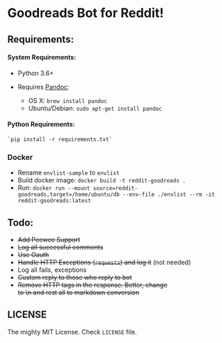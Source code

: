 # Goodreads Bot for Reddit!

## Requirements:

#### System Requirements:

- Python 3.6+
- Requires [Pandoc](http://pandoc.org/):

    - OS X: `brew install pandoc`
    - Ubuntu/Debian: `sudo apt-get install pandoc`

#### Python Requirements:
    `pip install -r requirements.txt`

### Docker

- Rename `envlist-sample` to `envlist`
- Build docker image: `docker build -t reddit-goodreads .`
- Run: `docker run --mount source=reddit-goodreads,target=/home/ubuntu/db --env-file ./envlist --rm -it reddit-goodreads:latest`


## Todo:
- ~~Add Peewee Support~~
- ~~Log all successful comments~~
- ~~Use Oauth~~
- ~~Handle HTTP Exceptions (`requests`) and log it~~ (not needed)
- Log all fails, exceptions
- ~~Custom reply to those who reply to bot~~
- ~~Remove HTTP tags in the response. Better, change <br> to \n and rest all to markdown conversion~~

## LICENSE

The mighty MIT License. Check `LICENSE` file.
